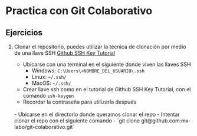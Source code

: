 # Practica con Git Colaborativo

## Ejercicios

1. Clonar el repositorio, puedes utilizar la técnica de clonación por medio de una llave SSH [Github SSH Key Tutorial](https://docs.github.com/en/authentication/connecting-to-github-with-ssh/generating-a-new-ssh-key-and-adding-it-to-the-ssh-agent#generating-a-new-ssh-key)

    - Ubicarse con una terminal en el siguiente donde viven las llaves SSH
        - Windows: `C:\Users\<NOMBRE_DEL_USUARIO\.ssh`
        - Linux: `~/.ssh/`
        - MacOS: `~/.ssh/`
    - Crear llave ssh como en el tutorial de Github SSH Key Tutorial, con el comando `ssh-keygen`
    - Recordar la contraseña para utilizarla después
    <br/>
    - Ubicarse en el directorio donde queramos clonar el repo
    - Intentar clonar el repo con el siguiente comando
        - `git clone git@github.com:mx-labo/git-colaborativo.git`
